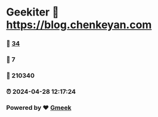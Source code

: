 # Geekiter :link: https://blog.chenkeyan.com 
### :page_facing_up: [34](https://blog.chenkeyan.com/tag.html) 
### :speech_balloon: 7 
### :hibiscus: 210340 
### :alarm_clock: 2024-04-28 12:17:24 
### Powered by :heart: [Gmeek](https://github.com/Meekdai/Gmeek)
